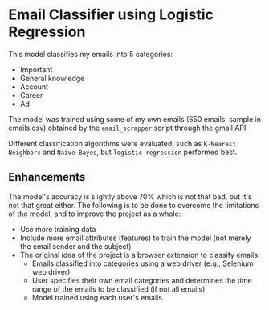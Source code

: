 # Email Classifier using Logistic Regression
This model classifies my emails into 5 categories: 
- Important
- General knowledge
- Account
- Career
- Ad

The model was trained using some of my own emails (650 emails, sample in emails.csv) obtained by the `email_scrapper` script through the gmail API. 

Different classification algorithms were evaluated, such as `K-Nearest Neighbors` and `Naive Bayes`, but `logistic regression` performed best.

## Enhancements
The model's accuracy is slightly above 70% which is not that bad, but it's not that great either. The following is to be done to overcome the limitations of the model, and to improve the project as a whole:
    
- Use more training data
- Include more email attributes (features) to train the model (not merely the email sender and the subject)
- The original idea of the project is a browser extension to classify emails:
    - Emails classified into categories using a web driver (e.g., Selenium web driver)
    - User specifies their own email categories and determines the time range of the emails to be classified (if not all emails)
    - Model trained using each user's emails 